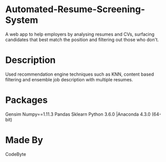 # Automated-Resume-Screening-System
A web app to help employers by analysing resumes and CVs, surfacing candidates that best match the position and filtering out those who don't.

# Description
Used recommendation engine techniques such as KNN, content based filtering and ensemble  job description with multiple resumes.

# Packages
Gensim
Numpy==1.11.3
Pandas
Sklearn
Python 3.6.0 |Anaconda 4.3.0 (64-bit)
# Made By
CodeByte

